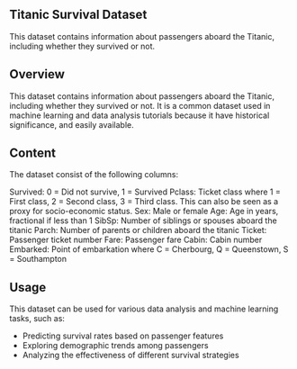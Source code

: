 ## Titanic Survival Dataset
This dataset contains information about passengers aboard the Titanic, including whether they survived or not. 

## Overview
This dataset contains information about passengers aboard the Titanic, including whether they survived or not. 
It is a common dataset used in machine learning and data analysis tutorials because it have historical significance, and easily available.

## Content
The dataset consist of the following columns:

Survived: 0 = Did not survive, 1 = Survived
Pclass: Ticket class where 1 = First class, 2 = Second class, 3 = Third class. This can also be seen as a proxy for socio-economic status.
Sex: Male or female
Age: Age in years, fractional if less than 1
SibSp: Number of siblings or spouses aboard the titanic
Parch: Number of parents or children aboard the titanic
Ticket: Passenger ticket number
Fare: Passenger fare
Cabin: Cabin number
Embarked: Point of embarkation where C = Cherbourg, Q = Queenstown, S = Southampton  

## Usage
This dataset can be used for various data analysis and machine learning tasks, such as:
- Predicting survival rates based on passenger features
- Exploring demographic trends among passengers
- Analyzing the effectiveness of different survival strategies


